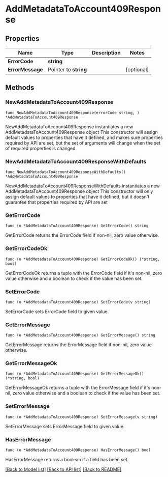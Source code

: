 # AddMetadataToAccount409Response

## Properties

Name | Type | Description | Notes
------------ | ------------- | ------------- | -------------
**ErrorCode** | **string** |  |
**ErrorMessage** | Pointer to **string** |  | [optional]

## Methods

### NewAddMetadataToAccount409Response

`func NewAddMetadataToAccount409Response(errorCode string, ) *AddMetadataToAccount409Response`

NewAddMetadataToAccount409Response instantiates a new AddMetadataToAccount409Response object
This constructor will assign default values to properties that have it defined,
and makes sure properties required by API are set, but the set of arguments
will change when the set of required properties is changed

### NewAddMetadataToAccount409ResponseWithDefaults

`func NewAddMetadataToAccount409ResponseWithDefaults() *AddMetadataToAccount409Response`

NewAddMetadataToAccount409ResponseWithDefaults instantiates a new AddMetadataToAccount409Response object
This constructor will only assign default values to properties that have it defined,
but it doesn't guarantee that properties required by API are set

### GetErrorCode

`func (o *AddMetadataToAccount409Response) GetErrorCode() string`

GetErrorCode returns the ErrorCode field if non-nil, zero value otherwise.

### GetErrorCodeOk

`func (o *AddMetadataToAccount409Response) GetErrorCodeOk() (*string, bool)`

GetErrorCodeOk returns a tuple with the ErrorCode field if it's non-nil, zero value otherwise
and a boolean to check if the value has been set.

### SetErrorCode

`func (o *AddMetadataToAccount409Response) SetErrorCode(v string)`

SetErrorCode sets ErrorCode field to given value.


### GetErrorMessage

`func (o *AddMetadataToAccount409Response) GetErrorMessage() string`

GetErrorMessage returns the ErrorMessage field if non-nil, zero value otherwise.

### GetErrorMessageOk

`func (o *AddMetadataToAccount409Response) GetErrorMessageOk() (*string, bool)`

GetErrorMessageOk returns a tuple with the ErrorMessage field if it's non-nil, zero value otherwise
and a boolean to check if the value has been set.

### SetErrorMessage

`func (o *AddMetadataToAccount409Response) SetErrorMessage(v string)`

SetErrorMessage sets ErrorMessage field to given value.

### HasErrorMessage

`func (o *AddMetadataToAccount409Response) HasErrorMessage() bool`

HasErrorMessage returns a boolean if a field has been set.


[[Back to Model list]](../README.md#documentation-for-models) [[Back to API list]](../README.md#documentation-for-api-endpoints) [[Back to README]](../README.md)
